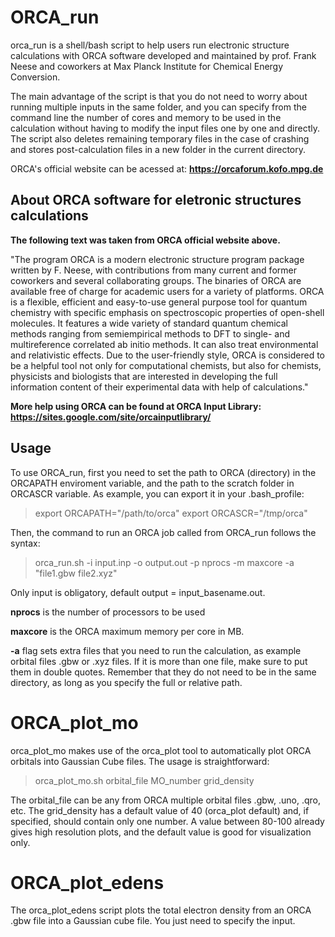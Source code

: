 # ORCA_run

orca_run is a shell/bash script to help users run electronic structure calculations with ORCA software developed and maintained by prof. Frank Neese and coworkers at Max Planck Institute for Chemical Energy Conversion. 

The main advantage of the script is that you do not need to worry about running multiple inputs in the same folder, and you can specify from the command line the number of cores and memory to be used in the calculation without having to modify the input files one by one and directly. The script also deletes remaining temporary files in the case of crashing and stores post-calculation files in a new folder in the current directory.

ORCA's official website can be acessed at: **https://orcaforum.kofo.mpg.de**

## About ORCA software for eletronic structures calculations

**The following text was taken from ORCA official website above.**

"The program ORCA is a modern electronic structure program package written by F. Neese, with contributions from many current and former coworkers and several collaborating groups. The binaries of ORCA are available free of charge for academic users for a variety of platforms.
ORCA is a flexible, efficient and easy-to-use general purpose tool for quantum chemistry with specific emphasis on spectroscopic properties of open-shell molecules. It features a wide variety of standard quantum chemical methods ranging from semiempirical methods to DFT to single- and multireference correlated ab initio methods. It can also treat environmental and relativistic effects.
Due to the user-friendly style, ORCA is considered to be a helpful tool not only for computational chemists, but also for chemists, physicists and biologists that are interested in developing the full information content of their experimental data with help of calculations."

**More help using ORCA can be found at ORCA Input Library: https://sites.google.com/site/orcainputlibrary/**

## Usage

To use ORCA_run, first you need to set the path to ORCA (directory) in the ORCAPATH enviroment variable, and the path to the scratch folder in ORCASCR variable. As example, you can export it in your .bash_profile:

> export ORCAPATH="/path/to/orca"
> export ORCASCR="/tmp/orca"

Then, the command to run an ORCA job called from ORCA_run follows the syntax:

> orca_run.sh -i input.inp -o output.out -p nprocs -m maxcore -a "file1.gbw file2.xyz"

Only input is obligatory, default output = input_basename.out.

**nprocs** is the number of processors to be used

**maxcore** is the ORCA maximum memory per core in MB.

**-a** flag sets extra files that you need to run the calculation, as example orbital files .gbw or .xyz files. If it is more than one file, make sure to put them in double quotes. Remember that they do not need to be in the same directory, as long as you specify the full or relative path.

# ORCA_plot_mo

orca_plot_mo makes use of the orca_plot tool to automatically plot ORCA orbitals into Gaussian Cube files. The usage is straightforward:

> orca_plot_mo.sh orbital_file MO_number grid_density

The orbital_file can be any from ORCA multiple orbital files .gbw, .uno, .qro, etc. The grid_density has a default value of 40 (orca_plot default) and, if specified, should contain only one number. A value between 80-100 already gives high resolution plots, and the default value is good for visualization only.

# ORCA_plot_edens

The orca_plot_edens script plots the total electron density from an ORCA .gbw file into a Gaussian cube file. You just need to specify the input.